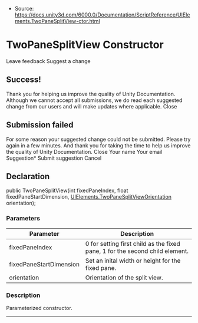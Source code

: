 * Source: https://docs.unity3d.com/6000.0/Documentation/ScriptReference/UIElements.TwoPaneSplitView-ctor.html

# TwoPaneSplitView Constructor
Leave feedback
Suggest a change
## Success!
Thank you for helping us improve the quality of Unity Documentation. Although we cannot accept all submissions, we do read each suggested change from our users and will make updates where applicable.
Close
## Submission failed
For some reason your suggested change could not be submitted. Please <a>try again</a> in a few minutes. And thank you for taking the time to help us improve the quality of Unity Documentation.
Close
Your name Your email Suggestion* Submit suggestion
Cancel
## Declaration
public TwoPaneSplitView(int fixedPaneIndex, float fixedPaneStartDimension, [UIElements.TwoPaneSplitViewOrientation](https://docs.unity3d.com/6000.0/Documentation/ScriptReference/UIElements.TwoPaneSplitViewOrientation.html) orientation); 
### Parameters
Parameter | Description  
---|---  
fixedPaneIndex | 0 for setting first child as the fixed pane, 1 for the second child element.  
fixedPaneStartDimension | Set an inital width or height for the fixed pane.  
orientation | Orientation of the split view.  
### Description
Parameterized constructor. 
* * *
